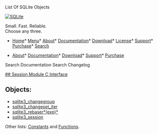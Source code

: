 




List Of SQLite Objects




[![SQLite](../images/sqlite370_banner.gif)](../index.html)


Small. Fast. Reliable.  
Choose any three.


* [Home](../index.html)* [Menu](javascript:void(0))* [About](../about.html)* [Documentation](../docs.html)* [Download](../download.html)* [License](../copyright.html)* [Support](../support.html)* [Purchase](../prosupport.html)* [Search](javascript:void(0))




* [About](../about.html)* [Documentation](../docs.html)* [Download](../download.html)* [Support](../support.html)* [Purchase](../prosupport.html)






Search Documentation
Search Changelog







[## Session Module C Interface](../session/intro.html)
## Objects:



* [sqlite3\_changegroup](../session/changegroup.html)
* [sqlite3\_changeset\_iter](../session/changeset_iter.html)
* [sqlite3\_rebaser*(exp)*](../session/rebaser.html)
* [sqlite3\_session](../session/session.html)



Other lists:
[Constants](../session/constlist.html) and
[Functions](../session/funclist.html).




